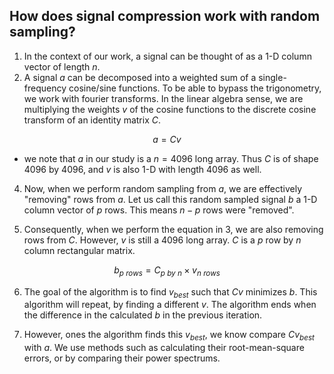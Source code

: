 ## How does signal compression work with random sampling?

1. In the context of our work, a signal can be thought of as a 1-D column vector of length $n$. 
2. A signal $a$ can be decomposed into a weighted sum of a single-frequency cosine/sine functions. To be able to bypass the trigonometry, we work with fourier transforms. In the linear algebra sense, we are multiplying the weights $v$ of the cosine functions to the discrete cosine transform of an identity matrix $C$.
   
$$ a = Cv $$

- we note that $a$ in our study is a $n=4096$ long array. Thus $C$ is of shape $4096$ by $4096$, and $v$ is also 1-D with length $4096$ as well.

4. Now, when we perform random sampling from $a$, we are effectively "removing" rows from $a$. Let us call this random sampled signal $b$ a 1-D column vector of $p$ rows. This means $n-p$ rows were "removed". 

5. Consequently, when we perform the equation in 3, we are also removing rows from $C$. However, $v$ is still a 4096 long array. $C$ is a $p$ row by $n$ column rectangular matrix.

$$ b_{p\ rows} = C_{p\ by\ n} \times v_{n\ rows} $$

6. The goal of the algorithm is to find $v_{best}$ such that $Cv$ minimizes $b$. This algorithm will repeat, by finding a different $v$. The algorithm ends when the difference in the calculated $b$ in the previous iteration.  

7. However, ones the algorithm finds this $v_{best}$, we know compare $Cv_{best}$ with $a$. We use methods such as calculating their root-mean-square errors, or by comparing their power spectrums. 

